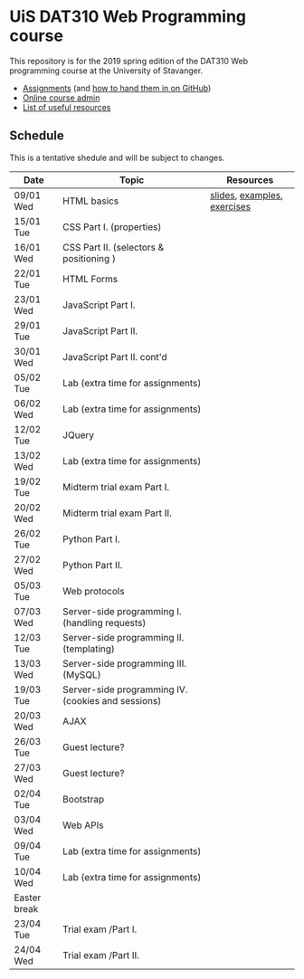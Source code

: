   # UiS DAT310 Web Programming course

This repository is for the 2019 spring edition of the DAT310 Web programming course at the University of Stavanger.

  - [Assignments](https://github.com/uis-dat310-spring19/assignments) (and [how to hand them in on GitHub](HOWTO_GitHub.md))
  - [Online course admin](www2.ux.uis.no/~ljehl/dat310/)
  - [List of useful resources](Resources.md)
  
## Schedule 
 
This is a tentative shedule and will be subject to changes.

| Date | Topic | Resources |
| --- | --- | --- |
| 09/01 Wed | HTML basics | [slides](https://speakerdeck.com/ljehl/web-programming-html-basics), [examples](examples/html/basic), [exercises](exercises/html/basic)|
| 15/01 Tue | CSS Part I. (properties) |  |
| 16/01 Wed | CSS Part II. (selectors & positioning ) |  |
| 22/01 Tue | HTML Forms |  |
| 23/01 Wed | JavaScript Part I. | |
| 29/01 Tue | JavaScript Part II.  | |
| 30/01 Wed | JavaScript Part II. cont'd | |
| 05/02 Tue | Lab (extra time for assignments) | |
| 06/02 Wed | Lab (extra time for assignments) | |
| 12/02 Tue | JQuery | |
| 13/02 Wed | Lab (extra time for assignments) | |
| 19/02 Tue | Midterm trial exam Part I. | |
| 20/02 Wed | Midterm trial exam Part II. | |
| 26/02 Tue | Python Part I. | |
| 27/02 Wed | Python Part II. | |
| 05/03 Tue | Web protocols | |
| 07/03 Wed | Server-side programming I. (handling requests) | |
| 12/03 Tue | Server-side programming II. (templating) | |
| 13/03 Wed | Server-side programming III. (MySQL) | |
| 19/03 Tue | Server-side programming IV. (cookies and sessions) | |
| 20/03 Wed | AJAX | |
| 26/03 Tue | Guest lecture? | |
| 27/03 Wed | Guest lecture? | |
| 02/04 Tue | Bootstrap | |
| 03/04 Wed | Web APIs | |
| 09/04 Tue | Lab (extra time for assignments) | |
| 10/04 Wed | Lab (extra time for assignments) | |
| Easter break |
| 23/04 Tue | Trial exam /Part I. | |
| 24/04 Wed | Trial exam /Part II. | |
